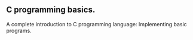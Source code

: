 
## C programming basics.
A complete introduction to C programming language: Implementing basic programs.
